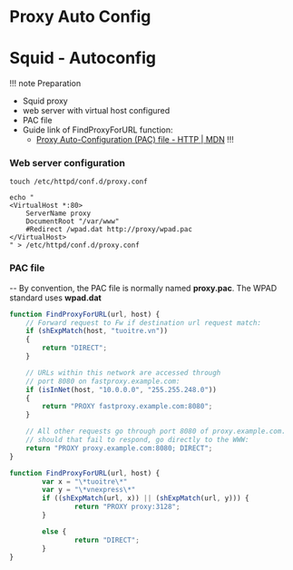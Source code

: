 # Proxy Auto Config
# Squid - Autoconfig
!!! note Preparation
- Squid proxy
- web server with virtual host configured
- PAC file
- Guide link of FindProxyForURL function: 
  - [Proxy Auto-Configuration (PAC) file - HTTP \| MDN](https://developer.mozilla.org/en-US/docs/Web/HTTP/Proxy_servers_and_tunneling/Proxy_Auto-Configuration_(PAC)_file)
!!!
### Web server configuration
```shell
touch /etc/httpd/conf.d/proxy.conf
```
```shell
echo "
<VirtualHost *:80>
	ServerName proxy
	DocumentRoot "/var/www"
	#Redirect /wpad.dat http://proxy/wpad.pac
</VirtualHost>
" > /etc/httpd/conf.d/proxy.conf
```
### PAC file
-- By convention, the PAC file is normally named **proxy.pac**. The WPAD standard uses **wpad.dat**
```js
function FindProxyForURL(url, host) {
	// Forward request to Fw if destination url request match:
	if (shExpMatch(host, "tuoitre.vn"))
	{
		return "DIRECT";
	}

	// URLs within this network are accessed through
	// port 8080 on fastproxy.example.com:
	if (isInNet(host, "10.0.0.0", "255.255.248.0"))
	{
		return "PROXY fastproxy.example.com:8080";
	}

	// All other requests go through port 8080 of proxy.example.com.
	// should that fail to respond, go directly to the WWW:
	return "PROXY proxy.example.com:8080; DIRECT";
}
```

```js
function FindProxyForURL(url, host) {
        var x = "\*tuoitre\*"
        var y = "\*vnexpress\*"
        if ((shExpMatch(url, x)) || (shExpMatch(url, y))) {
                return "PROXY proxy:3128";
        }

        else {
                return "DIRECT";
        }
}

```
